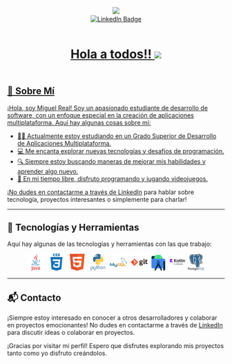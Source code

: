 <head>
    <meta charset="utf-8">
    <!-- Cargamos CSS -->
    <link rel="stylesheet" href="estilo.css">
</head>
<body>
    <header id="home" class="cabeceraPagina">
            <div id="header" align="center">
            <img src="https://media.tenor.com/I5iY9Hj8YGQAAAAi/kroppa-digital.gif" width="100"/>
        </div>
              <div align='center' id="badges">
                  <a href="https://www.linkedin.com/in/miguel-real-barrio-5bb71a2a2/">
                    <img src="https://img.shields.io/badge/LinkedIn-blue?style=for-the-badge&logo=linkedin&logoColor=white" alt="LinkedIn Badge"/>
                  <br>
                  <img src="https://komarev.com/ghpvc/?username=Jother043&style=flat-square&color=blue" alt=""/>
             </div>
        <h1 align="center">
            Hola a todos!!
            <img src="https://media.giphy.com/media/hvRJCLFzcasrR4ia7z/giphy.gif" width="30px"/>
        </h1>
    </header>

## 🚀 Sobre Mí

¡Hola, soy Miguel Real! Soy un apasionado estudiante de desarrollo de software, con un enfoque especial en la creación de aplicaciones multiplataforma. Aquí hay algunas cosas sobre mí:

- 👨‍🎓 Actualmente estoy estudiando en un Grado Superior de Desarrollo de Aplicaciones Multiplataforma.
- 💻 Me encanta explorar nuevas tecnologías y desafíos de programación.
- 🔍 Siempre estoy buscando maneras de mejorar mis habilidades y aprender algo nuevo.
- 🌱 En mi tiempo libre, disfruto programando y jugando videojuegos.

¡No dudes en contactarme a través de [LinkedIn](https://www.linkedin.com/in/miguel-real-barrio-5bb71a2a2/) para hablar sobre tecnología, proyectos interesantes o simplemente para charlar!

---

## 🔧 Tecnologías y Herramientas

Aquí hay algunas de las tecnologías y herramientas con las que trabajo:

<div align="center">
  <img src="https://github.com/devicons/devicon/blob/master/icons/java/java-original-wordmark.svg" title="Java" alt="Java" width="40" height="40">&nbsp;
  <img src="https://github.com/devicons/devicon/blob/master/icons/css3/css3-plain-wordmark.svg" title="CSS3" alt="CSS" width="40" height="40">&nbsp;
  <img src="https://github.com/devicons/devicon/blob/master/icons/html5/html5-original.svg" title="HTML5" alt="HTML" width="40" height="40">&nbsp;
  <img src="https://github.com/devicons/devicon/blob/master/icons/python/python-original-wordmark.svg" title="Phyton" alt="Phyton" width="40" height="40">&nbsp;
  <img src="https://github.com/devicons/devicon/blob/master/icons/mysql/mysql-original-wordmark.svg" title="MySQL" alt="MySQL" width="40" height="40">&nbsp;
  <img src="https://github.com/devicons/devicon/blob/master/icons/git/git-original-wordmark.svg" title="Git" alt="Git" width="40" height="40">
  <img src="https://github.com/devicons/devicon/blob/master/icons/androidstudio/androidstudio-original.svg" title="Android Studio" alt="Android Studio" width="40" height="40">
    <img src="https://github.com/devicons/devicon/blob/master/icons/kotlin/kotlin-original-wordmark.svg" title="Kotlin" alt="Kotlin" width="40" height="40">
    <img src="https://github.com/devicons/devicon/blob/master/icons/postgresql/postgresql-original-wordmark.svg" title="Postgre SQL" alt="Postgre SQL" width="40" height="40">
</div>

---

## 📬 Contacto

¡Siempre estoy interesado en conocer a otros desarrolladores y colaborar en proyectos emocionantes! No dudes en contactarme a través de [LinkedIn](https://www.linkedin.com/in/miguel-real-barrio-5bb71a2a2/) para discutir ideas o colaborar en proyectos.

¡Gracias por visitar mi perfil! Espero que disfrutes explorando mis proyectos tanto como yo disfruto creándolos.
